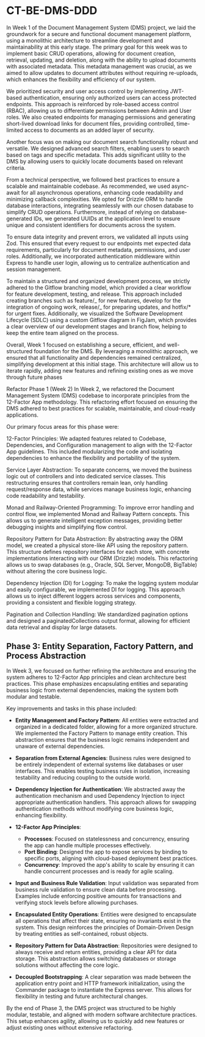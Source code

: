 # CT-BE-DMS-DDD

In Week 1 of the Document Management System (DMS) project, we laid the groundwork for a secure and functional document management platform, using a monolithic architecture to streamline development and maintainability at this early stage. The primary goal for this week was to implement basic CRUD operations, allowing for document creation, retrieval, updating, and deletion, along with the ability to upload documents with associated metadata. This metadata management was crucial, as we aimed to allow updates to document attributes without requiring re-uploads, which enhances the flexibility and efficiency of our system.

We prioritized security and user access control by implementing JWT-based authentication, ensuring only authorized users can access protected endpoints. This approach is reinforced by role-based access control (RBAC), allowing us to differentiate permissions between Admin and User roles. We also created endpoints for managing permissions and generating short-lived download links for document files, providing controlled, time-limited access to documents as an added layer of security.

Another focus was on making our document search functionality robust and versatile. We designed advanced search filters, enabling users to search based on tags and specific metadata. This adds significant utility to the DMS by allowing users to quickly locate documents based on relevant criteria.

From a technical perspective, we followed best practices to ensure a scalable and maintainable codebase. As recommended, we used async-await for all asynchronous operations, enhancing code readability and minimizing callback complexities. We opted for Drizzle ORM to handle database interactions, integrating seamlessly with our chosen database to simplify CRUD operations. Furthermore, instead of relying on database-generated IDs, we generated UUIDs at the application level to ensure unique and consistent identifiers for documents across the system.

To ensure data integrity and prevent errors, we validated all inputs using Zod. This ensured that every request to our endpoints met expected data requirements, particularly for document metadata, permissions, and user roles. Additionally, we incorporated authentication middleware within Express to handle user login, allowing us to centralize authentication and session management.

To maintain a structured and organized development process, we strictly adhered to the Gitflow branching model, which provided a clear workflow for feature development, testing, and release. This approach included creating branches such as feature/_ for new features, develop for the integration of ongoing work, release/_ for preparing updates, and hotfix/\* for urgent fixes. Additionally, we visualized the Software Development Lifecycle (SDLC) using a custom Gitflow diagram in FigJam, which provides a clear overview of our development stages and branch flow, helping to keep the entire team aligned on the process.

Overall, Week 1 focused on establishing a secure, efficient, and well-structured foundation for the DMS. By leveraging a monolithic approach, we ensured that all functionality and dependencies remained centralized, simplifying development at this initial stage. This architecture will allow us to iterate rapidly, adding new features and refining existing ones as we move through future phases


Refactor Phase 1 (Week 2)
In Week 2, we refactored the Document Management System (DMS) codebase to incorporate principles from the 12-Factor App methodology. This refactoring effort focused on ensuring the DMS adhered to best practices for scalable, maintainable, and cloud-ready applications.

Our primary focus areas for this phase were:

12-Factor Principles: We adapted features related to Codebase, Dependencies, and Configuration management to align with the 12-Factor App guidelines. This included modularizing the code and isolating dependencies to enhance the flexibility and portability of the system.

Service Layer Abstraction: To separate concerns, we moved the business logic out of controllers and into dedicated service classes. This restructuring ensures that controllers remain lean, only handling request/response data, while services manage business logic, enhancing code readability and testability.

Monad and Railway-Oriented Programming: To improve error handling and control flow, we implemented Monad and Railway Pattern concepts. This allows us to generate intelligent exception messages, providing better debugging insights and simplifying flow control.

Repository Pattern for Data Abstraction: By abstracting away the ORM model, we created a physical store-like API using the repository pattern. This structure defines repository interfaces for each store, with concrete implementations interacting with our ORM (Drizzle) models. This refactoring allows us to swap databases (e.g., Oracle, SQL Server, MongoDB, BigTable) without altering the core business logic.

Dependency Injection (DI) for Logging: To make the logging system modular and easily configurable, we implemented DI for logging. This approach allows us to inject different loggers across services and components, providing a consistent and flexible logging strategy.

Pagination and Collection Handling: We standardized pagination options and designed a paginatedCollections output format, allowing for efficient data retrieval and display for large datasets.


## Phase 3: Entity Separation, Factory Pattern, and Process Abstraction

In Week 3, we focused on further refining the architecture and ensuring the system adheres to 12-Factor App principles and clean architecture best practices. This phase emphasizes encapsulating entities and separating business logic from external dependencies, making the system both modular and testable.

Key improvements and tasks in this phase included:

- **Entity Management and Factory Pattern**: All entities were extracted and organized in a dedicated folder, allowing for a more organized structure. We implemented the Factory Pattern to manage entity creation. This abstraction ensures that the business logic remains independent and unaware of external dependencies.

- **Separation from External Agencies**: Business rules were designed to be entirely independent of external systems like databases or user interfaces. This enables testing business rules in isolation, increasing testability and reducing coupling to the outside world.

- **Dependency Injection for Authentication**: We abstracted away the authentication mechanism and used Dependency Injection to inject appropriate authentication handlers. This approach allows for swapping authentication methods without modifying core business logic, enhancing flexibility.

- **12-Factor App Principles**:
  - **Processes**: Focused on statelessness and concurrency, ensuring the app can handle multiple processes effectively.
  - **Port Binding**: Designed the app to expose services by binding to specific ports, aligning with cloud-based deployment best practices.
  - **Concurrency**: Improved the app's ability to scale by ensuring it can handle concurrent processes and is ready for agile scaling.

- **Input and Business Rule Validation**: Input validation was separated from business rule validation to ensure clean data before processing. Examples include enforcing positive amounts for transactions and verifying stock levels before allowing purchases.

- **Encapsulated Entity Operations**: Entities were designed to encapsulate all operations that affect their state, ensuring no invariants exist in the system. This design reinforces the principles of Domain-Driven Design by treating entities as self-contained, robust objects.

- **Repository Pattern for Data Abstraction**: Repositories were designed to always receive and return entities, providing a clear API for data storage. This abstraction allows switching databases or storage solutions without affecting the core logic.

- **Decoupled Bootstrapping**: A clear separation was made between the application entry point and HTTP framework initialization, using the Commander package to instantiate the Express server. This allows for flexibility in testing and future architectural changes.

By the end of Phase 3, the DMS project was structured to be highly modular, testable, and aligned with modern software architecture practices. This setup enhances agility, allowing us to quickly add new features or adjust existing ones without extensive refactoring.
